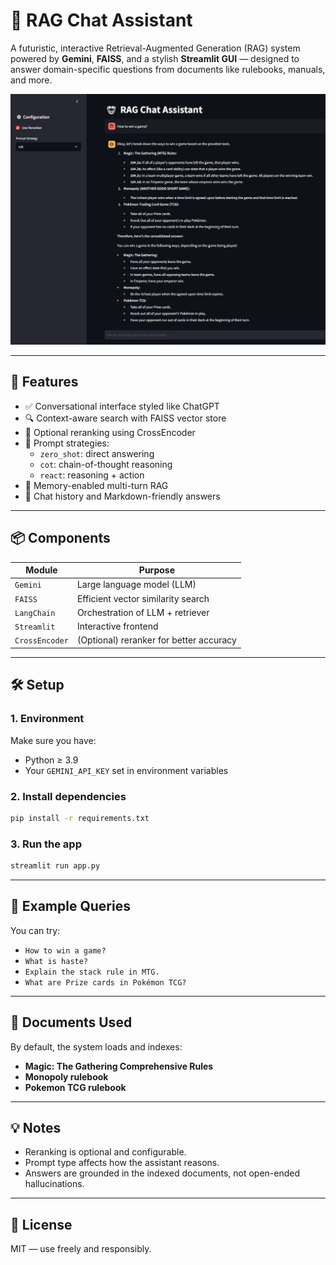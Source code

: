 # 🤖 RAG Chat Assistant

A futuristic, interactive Retrieval-Augmented Generation (RAG) system powered by **Gemini**, **FAISS**, and a stylish **Streamlit GUI** — designed to answer domain-specific questions from documents like rulebooks, manuals, and more.

![UI](images/ui.jpg)

---

## 🚀 Features

- ✅ Conversational interface styled like ChatGPT
- 🔍 Context-aware search with FAISS vector store
- 🧠 Optional reranking using CrossEncoder
- 🎯 Prompt strategies:
  - `zero_shot`: direct answering
  - `cot`: chain-of-thought reasoning
  - `react`: reasoning + action
- 🧾 Memory-enabled multi-turn RAG
- 📜 Chat history and Markdown-friendly answers

---

## 📦 Components

| Module         | Purpose                                |
|----------------|----------------------------------------|
| `Gemini`       | Large language model (LLM)             |
| `FAISS`        | Efficient vector similarity search     |
| `LangChain`    | Orchestration of LLM + retriever       |
| `Streamlit`    | Interactive frontend                   |
| `CrossEncoder` | (Optional) reranker for better accuracy|

---

## 🛠️ Setup

### 1. Environment
Make sure you have:
- Python ≥ 3.9
- Your `GEMINI_API_KEY` set in environment variables

### 2. Install dependencies
```bash
pip install -r requirements.txt
```

### 3. Run the app
```bash
streamlit run app.py
```

---

## 🧪 Example Queries

You can try:

- `How to win a game?`
- `What is haste?`
- `Explain the stack rule in MTG.`
- `What are Prize cards in Pokémon TCG?`

---

## 📄 Documents Used

By default, the system loads and indexes:
- **Magic: The Gathering Comprehensive Rules**
- **Monopoly rulebook**
- **Pokemon TCG rulebook**

---

## 💡 Notes

- Reranking is optional and configurable.
- Prompt type affects how the assistant reasons.
- Answers are grounded in the indexed documents, not open-ended hallucinations.

---


## 🧾 License

MIT — use freely and responsibly.
